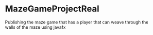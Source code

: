 # MazeGameProjectReal
Publishing the maze game that has a player that can weave through the walls of the maze using javafx
